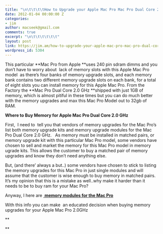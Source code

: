 ```yaml
---
title: "\n\t\t\t\tHow to Upgrade your Apple Mac Pro Mac Pro Dual Core 2.0GHz\t\t"
date: 2012-01-04 00:00:00 Z
categories:
- jim
author: macseek@gmail.com
comments: true
excerpt: "\n\t\t\t\t\t\t"
layout: post
link: https://jim.am/how-to-upgrade-your-apple-mac-pro-mac-pro-dual-core-2-0ghz/
wordpress_id: 5304
---
```


This particular **Mac Pro from Apple **uses 240 pin sdram dimms and you don’t have to worry about  lack of memory slots with this Apple Mac Pro model  as there’s four banks of memory upgrade slots, and each memory bank contains two different memory upgrade slots on each bank, for a total of eight slots you can install memory for this Apple Mac Pro. From the Factory the **Mac Pro Dual Core 2.0 GHz **shipped with just 1GB of memory, which is almost pitiful in these times but you can do much better with the memory upgrades and max this Mac Pro Model out to 32gb of RAM.




**Where to Buy Memory for Apple Mac Pro Dual Core 2.0 GHz**




First,  I need to  tell you that vendors of memory upgrades for the Mac Pro’s list both memory upgrade kits and memory upgrade modules for the Mac Pro Dual Core 2.0 GHz.   As memory must be installed in matched pairs, or memory upgrade kit with this particular Mac Pro model, some vendors have chosen to sell and market the memory for this Mac Pro model in memory ugrade kits. This allows the customer to buy a matched pair of memory upgrades and know they don’t need anything else.




But, (and there’ always a but..) some vendors have chosen to stick to listing the memory upgrades for this Mac Pro in just single modules and will assume that the customer is wise enough to buy memory in matched pairs. It’s my opinion that this is a mistake as well..why make it harder than it needs to be to buy ram for your Mac Pro?




Anyway, I here are [ **memory modules for the Mac Pro**](http://www.jim.am/240-pin-ddr2-pc5300-sdram-memory-upgrade-prices/)




With this info you can make  an educated decision when buying memory upgrades for your Apple Mac Pro 2.0GHz




**




**


		
